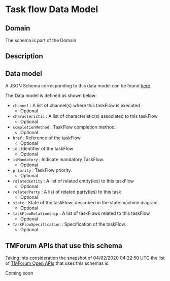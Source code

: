 # Task flow Data Model

## Domain

The  schema is part of the  Domain

## Description



## Data model

A JSON Schema corresponding to this data model can be found
[here](https://github.com/tmforum-rand/schemas/blob/candidates/Common/TaskFlow.schema.json).

The Data model is defined as shown below:
- `channel` : A list of channel(s) where this taskFlow is executed
  - Optional
- `characteristic` : A list of characteristic(s) associated to this taskFlow
  - Optional
- `completionMethod` : TaskFlow completion method.
  - Optional
- `href` : Reference of the taskFlow
  - Optional
- `id` : Identifier of the taskFlow
  - Optional
- `isMandatory` : Indicate mandatory TaskFlow.
  - Optional
- `priority` : TaskFlow priority.
  - Optional
- `relatedEntity` : A list of related entity(ies) to this taskFlow
  - Optional
- `relatedParty` : A list of related party(ies) to this task
  - Optional
- `state` : State of the taskFlow: described in the state machine diagram.
  - Optional
- `taskFlowRelationship` : A list of taskFlows related to this taskFlow
  - Optional
- `taskFlowSpecification` : Specification of the taskFlow.
  - Optional




## TMForum APIs that use this schema

Taking into consideration the snapshot of 04/02/2020 04:22:50 UTC the list of [TMForum Open APIs](https://www.tmforum.org/open-apis/) that uses this schemas is:

Coming soon